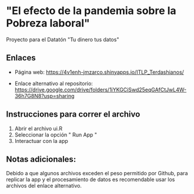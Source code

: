 # "El efecto de la pandemia sobre la Pobreza laboral"

Proyecto para el Datatón "Tu dinero tus datos"

## Enlaces

- Página web: https://4v1enh-jmzarco.shinyapps.io/ITLP_Terdashianos/

- Enlace alternativo al repositorio: https://drive.google.com/drive/folders/1iYKGCiSwd25eqGAfCtJwL4W-36h7G8N8?usp=sharing

## Instrucciones para correr el archivo

1. Abrir el archivo ui.R
2. Seleccionar la opción " Run App "
3. Interactuar con la app

## Notas adicionales:

Debido a que algunos archivos exceden el peso permitido por Github, para replicar la app y el procesamiento de datos es recomendable usar los archivos del enlace alternativo.

